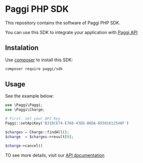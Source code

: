 # Paggi PHP SDK

This repository contains the software of Paggi PHP SDK.

You can use this SDK to integrate your application with [Paggi API](https://docs.paggi.com)

## Instalation

Use [composer](https://getcomposer.org/) to install this SDK:

```sh
composer require paggi/sdk
```

## Usage

See the example below:

```php
use \Paggi\Paggi;
use \Paggi\Charge;

# First, set your API Key
Paggi::setApiKey('B31DCE74-E768-43ED-86DA-85501612548F')

$charges = Charge::findAll();
$charge  = $charges->result[0];

$charge->cancel()
```

TO see more details, visit our [API documentation](https://docs.paggi.com/docs)
